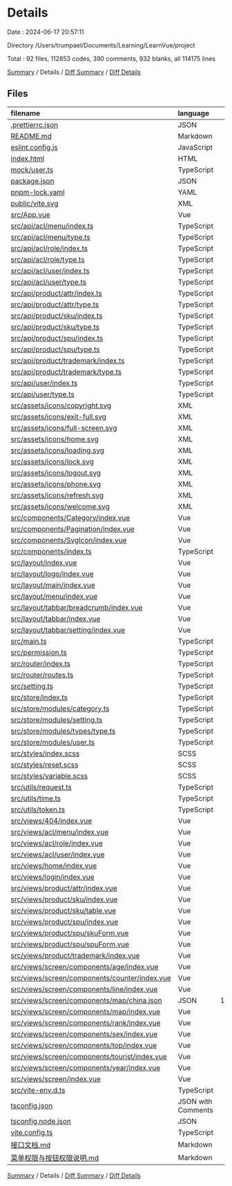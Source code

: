 # Details

Date : 2024-06-17 20:57:11

Directory /Users/trumpael/Documents/Learning/LearnVue/project

Total : 92 files,  112853 codes, 390 comments, 932 blanks, all 114175 lines

[Summary](results.md) / Details / [Diff Summary](diff.md) / [Diff Details](diff-details.md)

## Files
| filename | language | code | comment | blank | total |
| :--- | :--- | ---: | ---: | ---: | ---: |
| [.prettierrc.json](/.prettierrc.json) | JSON | 9 | 0 | 0 | 9 |
| [README.md](/README.md) | Markdown | 5 | 0 | 5 | 10 |
| [eslint.config.js](/eslint.config.js) | JavaScript | 10 | 0 | 2 | 12 |
| [index.html](/index.html) | HTML | 13 | 0 | 1 | 14 |
| [mock/user.ts](/mock/user.ts) | TypeScript | 55 | 15 | 2 | 72 |
| [package.json](/package.json) | JSON | 46 | 0 | 1 | 47 |
| [pnpm-lock.yaml](/pnpm-lock.yaml) | YAML | 4,102 | 0 | 594 | 4,696 |
| [public/vite.svg](/public/vite.svg) | XML | 1 | 0 | 0 | 1 |
| [src/App.vue](/src/App.vue) | Vue | 9 | 0 | 4 | 13 |
| [src/api/acl/menu/index.ts](/src/api/acl/menu/index.ts) | TypeScript | 19 | 8 | 2 | 29 |
| [src/api/acl/menu/type.ts](/src/api/acl/menu/type.ts) | TypeScript | 30 | 4 | 2 | 36 |
| [src/api/acl/role/index.ts](/src/api/acl/role/index.ts) | TypeScript | 29 | 13 | 2 | 44 |
| [src/api/acl/role/type.ts](/src/api/acl/role/type.ts) | TypeScript | 46 | 5 | 4 | 55 |
| [src/api/acl/user/index.ts](/src/api/acl/user/index.ts) | TypeScript | 35 | 16 | 1 | 52 |
| [src/api/acl/user/type.ts](/src/api/acl/user/type.ts) | TypeScript | 43 | 8 | 3 | 54 |
| [src/api/product/attr/index.ts](/src/api/product/attr/index.ts) | TypeScript | 27 | 14 | 3 | 44 |
| [src/api/product/attr/type.ts](/src/api/product/attr/type.ts) | TypeScript | 32 | 9 | 5 | 46 |
| [src/api/product/sku/index.ts](/src/api/product/sku/index.ts) | TypeScript | 19 | 12 | 1 | 32 |
| [src/api/product/sku/type.ts](/src/api/product/sku/type.ts) | TypeScript | 47 | 3 | 3 | 53 |
| [src/api/product/spu/index.ts](/src/api/product/spu/index.ts) | TypeScript | 52 | 23 | 3 | 78 |
| [src/api/product/spu/type.ts](/src/api/product/spu/type.ts) | TypeScript | 101 | 14 | 11 | 126 |
| [src/api/product/trademark/index.ts](/src/api/product/trademark/index.ts) | TypeScript | 18 | 11 | 2 | 31 |
| [src/api/product/trademark/type.ts](/src/api/product/trademark/type.ts) | TypeScript | 21 | 3 | 4 | 28 |
| [src/api/user/index.ts](/src/api/user/index.ts) | TypeScript | 16 | 5 | 2 | 23 |
| [src/api/user/type.ts](/src/api/user/type.ts) | TypeScript | 21 | 5 | 4 | 30 |
| [src/assets/icons/copyright.svg](/src/assets/icons/copyright.svg) | XML | 1 | 0 | 0 | 1 |
| [src/assets/icons/exit-full.svg](/src/assets/icons/exit-full.svg) | XML | 1 | 0 | 0 | 1 |
| [src/assets/icons/full-screen.svg](/src/assets/icons/full-screen.svg) | XML | 1 | 0 | 0 | 1 |
| [src/assets/icons/home.svg](/src/assets/icons/home.svg) | XML | 1 | 0 | 0 | 1 |
| [src/assets/icons/loading.svg](/src/assets/icons/loading.svg) | XML | 1 | 0 | 0 | 1 |
| [src/assets/icons/lock.svg](/src/assets/icons/lock.svg) | XML | 1 | 0 | 0 | 1 |
| [src/assets/icons/logout.svg](/src/assets/icons/logout.svg) | XML | 1 | 0 | 0 | 1 |
| [src/assets/icons/phone.svg](/src/assets/icons/phone.svg) | XML | 1 | 0 | 0 | 1 |
| [src/assets/icons/refresh.svg](/src/assets/icons/refresh.svg) | XML | 1 | 0 | 0 | 1 |
| [src/assets/icons/welcome.svg](/src/assets/icons/welcome.svg) | XML | 176 | 0 | 1 | 177 |
| [src/components/Category/index.vue](/src/components/Category/index.vue) | Vue | 59 | 3 | 4 | 66 |
| [src/components/Pagination/index.vue](/src/components/Pagination/index.vue) | Vue | 9 | 0 | 4 | 13 |
| [src/components/SvgIcon/index.vue](/src/components/SvgIcon/index.vue) | Vue | 33 | 3 | 2 | 38 |
| [src/components/index.ts](/src/components/index.ts) | TypeScript | 15 | 8 | 1 | 24 |
| [src/layout/index.vue](/src/layout/index.vue) | Vue | 91 | 8 | 11 | 110 |
| [src/layout/logo/index.vue](/src/layout/logo/index.vue) | Vue | 35 | 0 | 2 | 37 |
| [src/layout/main/index.vue](/src/layout/main/index.vue) | Vue | 40 | 1 | 4 | 45 |
| [src/layout/menu/index.vue](/src/layout/menu/index.vue) | Vue | 51 | 3 | 4 | 58 |
| [src/layout/tabbar/breadcrumb/index.vue](/src/layout/tabbar/breadcrumb/index.vue) | Vue | 33 | 5 | 3 | 41 |
| [src/layout/tabbar/index.vue](/src/layout/tabbar/index.vue) | Vue | 36 | 0 | 6 | 42 |
| [src/layout/tabbar/setting/index.vue](/src/layout/tabbar/setting/index.vue) | Vue | 113 | 2 | 8 | 123 |
| [src/main.ts](/src/main.ts) | TypeScript | 20 | 19 | 0 | 39 |
| [src/permission.ts](/src/permission.ts) | TypeScript | 41 | 22 | 3 | 66 |
| [src/router/index.ts](/src/router/index.ts) | TypeScript | 13 | 4 | 2 | 19 |
| [src/router/routes.ts](/src/router/routes.ts) | TypeScript | 149 | 3 | 0 | 152 |
| [src/setting.ts](/src/setting.ts) | TypeScript | 4 | 1 | 0 | 5 |
| [src/store/index.ts](/src/store/index.ts) | TypeScript | 3 | 0 | 2 | 5 |
| [src/store/modules/category.ts](/src/store/modules/category.ts) | TypeScript | 38 | 12 | 2 | 52 |
| [src/store/modules/setting.ts](/src/store/modules/setting.ts) | TypeScript | 10 | 1 | 3 | 14 |
| [src/store/modules/types/type.ts](/src/store/modules/types/type.ts) | TypeScript | 16 | 2 | 1 | 19 |
| [src/store/modules/user.ts](/src/store/modules/user.ts) | TypeScript | 54 | 19 | 3 | 76 |
| [src/styles/index.scss](/src/styles/index.scss) | SCSS | 12 | 2 | 3 | 17 |
| [src/styles/reset.scss](/src/styles/reset.scss) | SCSS | 163 | 0 | 23 | 186 |
| [src/styles/variable.scss](/src/styles/variable.scss) | SCSS | 6 | 7 | 4 | 17 |
| [src/utils/request.ts](/src/utils/request.ts) | TypeScript | 46 | 14 | 4 | 64 |
| [src/utils/time.ts](/src/utils/time.ts) | TypeScript | 14 | 1 | 0 | 15 |
| [src/utils/token.ts](/src/utils/token.ts) | TypeScript | 9 | 4 | 0 | 13 |
| [src/views/404/index.vue](/src/views/404/index.vue) | Vue | 30 | 0 | 2 | 32 |
| [src/views/acl/menu/index.vue](/src/views/acl/menu/index.vue) | Vue | 116 | 3 | 9 | 128 |
| [src/views/acl/role/index.vue](/src/views/acl/role/index.vue) | Vue | 248 | 4 | 3 | 255 |
| [src/views/acl/user/index.vue](/src/views/acl/user/index.vue) | Vue | 349 | 7 | 5 | 361 |
| [src/views/home/index.vue](/src/views/home/index.vue) | Vue | 48 | 0 | 7 | 55 |
| [src/views/login/index.vue](/src/views/login/index.vue) | Vue | 136 | 0 | 8 | 144 |
| [src/views/product/attr/index.vue](/src/views/product/attr/index.vue) | Vue | 229 | 7 | 4 | 240 |
| [src/views/product/sku/index.vue](/src/views/product/sku/index.vue) | Vue | 172 | 2 | 6 | 180 |
| [src/views/product/sku/table.vue](/src/views/product/sku/table.vue) | Vue | 4 | 0 | 1 | 5 |
| [src/views/product/spu/index.vue](/src/views/product/spu/index.vue) | Vue | 165 | 8 | 4 | 177 |
| [src/views/product/spu/skuForm.vue](/src/views/product/spu/skuForm.vue) | Vue | 185 | 1 | 5 | 191 |
| [src/views/product/spu/spuForm.vue](/src/views/product/spu/spuForm.vue) | Vue | 297 | 7 | 2 | 306 |
| [src/views/product/trademark/index.vue](/src/views/product/trademark/index.vue) | Vue | 255 | 22 | 5 | 282 |
| [src/views/screen/components/age/index.vue](/src/views/screen/components/age/index.vue) | Vue | 88 | 1 | 7 | 96 |
| [src/views/screen/components/counter/index.vue](/src/views/screen/components/counter/index.vue) | Vue | 75 | 0 | 5 | 80 |
| [src/views/screen/components/line/index.vue](/src/views/screen/components/line/index.vue) | Vue | 107 | 0 | 6 | 113 |
| [src/views/screen/components/map/china.json](/src/views/screen/components/map/china.json) | JSON | 103,310 | 0 | 0 | 103,310 |
| [src/views/screen/components/map/index.vue](/src/views/screen/components/map/index.vue) | Vue | 108 | 0 | 6 | 114 |
| [src/views/screen/components/rank/index.vue](/src/views/screen/components/rank/index.vue) | Vue | 164 | 1 | 5 | 170 |
| [src/views/screen/components/sex/index.vue](/src/views/screen/components/sex/index.vue) | Vue | 130 | 0 | 13 | 143 |
| [src/views/screen/components/top/index.vue](/src/views/screen/components/top/index.vue) | Vue | 97 | 0 | 13 | 110 |
| [src/views/screen/components/tourist/index.vue](/src/views/screen/components/tourist/index.vue) | Vue | 111 | 1 | 15 | 127 |
| [src/views/screen/components/year/index.vue](/src/views/screen/components/year/index.vue) | Vue | 92 | 0 | 6 | 98 |
| [src/views/screen/index.vue](/src/views/screen/index.vue) | Vue | 120 | 2 | 20 | 142 |
| [src/vite-env.d.ts](/src/vite-env.d.ts) | TypeScript | 5 | 2 | 1 | 8 |
| [tsconfig.json](/tsconfig.json) | JSON with Comments | 25 | 2 | 3 | 30 |
| [tsconfig.node.json](/tsconfig.node.json) | JSON | 11 | 0 | 1 | 12 |
| [vite.config.ts](/vite.config.ts) | TypeScript | 43 | 8 | 2 | 53 |
| [接口文档.md](/%E6%8E%A5%E5%8F%A3%E6%96%87%E6%A1%A3.md) | Markdown | 7 | 0 | 2 | 9 |
| [菜单权限与按钮权限说明.md](/%E8%8F%9C%E5%8D%95%E6%9D%83%E9%99%90%E4%B8%8E%E6%8C%89%E9%92%AE%E6%9D%83%E9%99%90%E8%AF%B4%E6%98%8E.md) | Markdown | 22 | 0 | 5 | 27 |

[Summary](results.md) / Details / [Diff Summary](diff.md) / [Diff Details](diff-details.md)